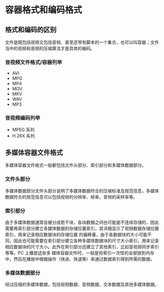 # 容器格式和编码格式

## 格式和编码的区别

文件是既包括视频又包括音频、甚至还带有脚本的一个集合，也可以叫容器；文件当中的视频和音频的压缩算法才是具体的编码。

### 音视频文件格式/容器列举

- AVI
- MPG
- MP4
- MOV
- MKV
- WAV
- MP3

### 音视频编码列举

- MPEG 系列
- H.26X 系列

## 多媒体容器文件格式

多媒体容器文件格式一般都包括文件头部分、索引部分和多媒体数据部分。

### 文件头部分

多媒体数据部分文件头部分说明了多媒体数据符合的压缩标准及规范信息，多媒体数据符合的规范信息可以包括视频的分辨率、帧率，音频的采样率等。

### 索引部分

由于多媒体数据通常会被分成若干块，各块数据之间也可能是不连续存储的，因此需要再索引部分建立多媒体数据的存储位置索引，其详细显示了视频数据存储位置索引，用来记录相应数据块的存储位置
的偏移量，由于各数据块的大小可能不同，因此也可能需要在索引部分建立各种多媒体数据块的尺寸大小索引，用来记录相应数据块的尺寸大小。此外在索引部分还建立了其他索引，比如音视频同步索引等等。PC 上播放这些多
媒体容器文件时，一般是将索引一次性的全部放到内存中，然后在播放中根据操作（快进、快退等）来通过数据索引得到所需的数据。

### 多媒体数据部分

经过压缩的多媒体数据，包括视频数据、音频数据、文本数据及其他多媒体数据。
